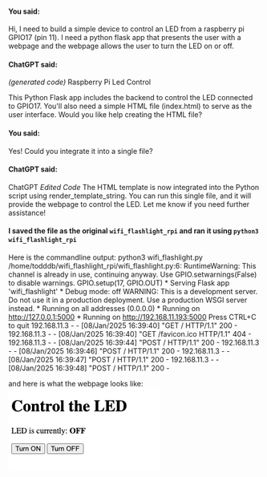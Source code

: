 #### You said: ####
Hi, I need to build a simple device to control an LED from a raspberry pi GPIO17 (pin 11). I need a python flask app that presents the user with a webpage and the webpage allows the user to turn the LED on or off.


#### ChatGPT said: ####
*(generated code)*
Raspberry Pi Led Control

This Python Flask app includes the backend to control the LED connected to GPIO17. You'll also need a simple HTML file (index.html) to serve as the user interface. Would you like help creating the HTML file?

#### You said: ####
Yes! Could you integrate it into a single file?

#### ChatGPT said: ####
ChatGPT
*Edited Code*
The HTML template is now integrated into the Python script using render_template_string. You can run this single file, and it will provide the webpage to control the LED. Let me know if you need further assistance!

#### I saved the file as the original `wifi_flashlight_rpi` and ran it using `python3 wifi_flashlight_rpi` ####
Here is the commandline output:
    python3 wifi_flashlight.py 
    /home/todddb/wifi_flashlight_rpi/wifi_flashlight.py:6: RuntimeWarning: This channel is already in use, continuing anyway.  Use GPIO.setwarnings(False) to disable warnings.
     GPIO.setup(17, GPIO.OUT)
     * Serving Flask app 'wifi_flashlight'
     * Debug mode: off
    WARNING: This is a development server. Do not use it in a production deployment. Use a production WSGI server instead.
     * Running on all addresses (0.0.0.0)
     * Running on http://127.0.0.1:5000
     * Running on http://192.168.11.193:5000
    Press CTRL+C to quit
    192.168.11.3 - - [08/Jan/2025 16:39:40] "GET / HTTP/1.1" 200 -
    192.168.11.3 - - [08/Jan/2025 16:39:40] "GET /favicon.ico HTTP/1.1" 404 -
    192.168.11.3 - - [08/Jan/2025 16:39:44] "POST / HTTP/1.1" 200 -
    192.168.11.3 - - [08/Jan/2025 16:39:46] "POST / HTTP/1.1" 200 -
    192.168.11.3 - - [08/Jan/2025 16:39:47] "POST / HTTP/1.1" 200 -
    192.168.11.3 - - [08/Jan/2025 16:39:48] "POST / HTTP/1.1" 200 -

and here is what the webpage looks like:
![Screenshot](./doc/screenshots/v1_screenshot.png)






